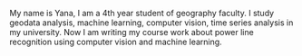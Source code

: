 My name is Yana, I am a 4th year student of geography faculty. I study geodata analysis, machine learning, computer vision, time series analysis in my university. Now I am writing my course work about power line recognition using computer vision and machine learning.
